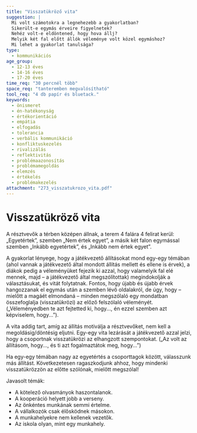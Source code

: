 ```yaml
---
title: "Visszatükröző vita"
suggestion: | 
  Mi volt számotokra a legnehezebb a gyakorlatban? 
  Sikerült-e egymás érveire figyelnetek?
  Nehéz volt-e eldöntened, hogy hova állj?
  Melyik két fal előtt állók véleménye volt közel egymáshoz?
  Mi lehet a gyakorlat tanulsága?
type:
  - kommunikációs
age_group:
  - 12-13 éves
  - 14-16 éves
  - 17-20 éves
time_req: "30 percnél több"
space_req: "tanteremben megvalósítható"
tool_req: "4 db papír és bluetack."
keywords: 
  - önismeret
  - én-hatékonyság
  - értékorientáció
  - empátia
  - elfogadás
  - tolerancia
  - verbális kommunikáció
  - konfliktuskezelés
  - rivalizálás
  - reflektivitás
  - problémaazonosítás
  - problémamegoldás
  - elemzés
  - értékelés
  - problémakezelés
attachment: "273_visszatukrozo_vita.pdf"
---
```


# Visszatükröző vita

A résztvevők a térben középen állnak, a terem 4 falára 4 felirat kerül: „Egyetértek”, szemben „Nem értek egyet”, a másik két falon egymással szemben „Inkább egyetértek”, és „Inkább nem értek egyet”.

A gyakorlat lényege, hogy a játékvezető állításokat mond egy-egy témában (ahol vannak a játékvezető által mondott állítás mellett és ellene is érvek), a diákok pedig a véleményüket fejezik ki azzal, hogy valamelyik fal elé mennek, majd – a játékvezető által megszólítottak) megindokolják a választásukat, és vitát folytatnak. Fontos, hogy újabb és újabb érvek hangozzanak el egymás után a szemben lévő oldalakról, de úgy, hogy – mielőtt a magáét elmondaná – minden megszólaló egy mondatban összefoglalja (visszatükrözi) az előző felszólaló véleményét. („Véleményedben te azt fejtetted ki, hogy..., én ezzel szemben azt képviselem, hogy...”).

A vita addig tart, amíg az állítás motiválja a résztvevőket, nem kell a megoldásig/döntésig eljutni. Egy-egy vita lezárását a játékvezető azzal jelzi, hogy a csoportnak visszatükrözi az elhangzott szempontokat. („Az volt az állításom, hogy..., és ti azt fogalmaztátok meg, hogy...”)

Ha egy-egy témában nagy az egyetértés a csoporttagok között, válasszunk más állítást. Következetesen ragaszkodjunk ahhoz, hogy mindenki visszatükrözzön az előtte szólónak, mielőtt megszólal!

Javasolt témák:

* A kötelező olvasmányok haszontalanok.
* A kooperáció helyett jobb a verseny.
* Az önkéntes munkának semmi értelme.
* A vállalkozók csak élősködnek másokon.
* A munkahelyekre nem kellenek vezetők.
* Az iskola olyan, mint egy munkahely.
  
  

